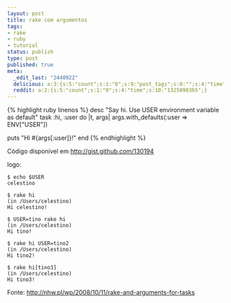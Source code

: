 ```yaml
---
layout: post
title: rake com argumentos
tags:
- rake
- ruby
- tutorial
status: publish
type: post
published: true
meta:
  _edit_last: "2440922"
  delicious: a:3:{s:5:"count";s:1:"0";s:9:"post_tags";s:0:"";s:4:"time";s:10:"1294327216";}
  reddit: a:2:{s:5:"count";s:1:"0";s:4:"time";s:10:"1325090365";}
---
```

{% highlight ruby linenos %}
desc "Say hi. Use USER environment variable as default"
  task :hi, :user do |t, args|
  args.with_defaults(:user => ENV["USER"])

  puts "Hi #{args[:user]}!"
end
{% endhighlight %}

Código disponível em <http://gist.github.com/130194>

logo:

	$ echo $USER
	celestino

	$ rake hi
	(in /Users/celestino)
	Hi celestino!

	$ USER=tino rake hi
	(in /Users/celestino)
	Hi tino!

	$ rake hi USER=tino2
	(in /Users/celestino)
	Hi tino2!

	$ rake hi[tino3]
	(in /Users/celestino)
	Hi tino3!

Fonte: <http://nhw.pl/wp/2008/10/11/rake-and-arguments-for-tasks>
